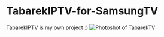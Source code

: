 # TabarekIPTV-for-SamsungTV
TabarekIPTV is my own project :)
![Photoshot of TabarekTV](https://raw.githubusercontent.com/ateber/TabarekIPTV-for-SamsungTV/main/main.png)

